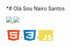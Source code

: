 *# Olá Sou Nairo Santos
<div>
  <a href="https://github.com/NairoSAntos">
  <img height="180em" src="https://github-readme-stats.vercel.app/api?username=NairoSantos&show_icons=true&theme=dark&include_all_commits=true&count_private=true"/>
  <img height="180em" src="https://github-readme-stats.vercel.app/api/top-langs/?username=NairoSantos&layout=compact&langs_count=16&theme=dark"/>
  
</div>
<div style="display: inline_block"><br>
<img align="center" alt="Nairo-HTML" height="30" width="40" src="https://raw.githubusercontent.com/devicons/devicon/master/icons/html5/html5-original.svg" style="max-width:100%;">
<img align="center" alt="Nairo-CSS" height="30" width="40" src="https://raw.githubusercontent.com/devicons/devicon/master/icons/css3/css3-original.svg" style="max-width:100%;">
<img align="center" alt="Nairo-Js" height="30" width="40" src="https://raw.githubusercontent.com/devicons/devicon/master/icons/javascript/javascript-plain.svg">

<!---
NairoSantos/NairoSantos is a ✨ special ✨ repository because its `README.md` (this file) appears on your GitHub profile.
You can click the Preview link to take a look at your changes.
--->
